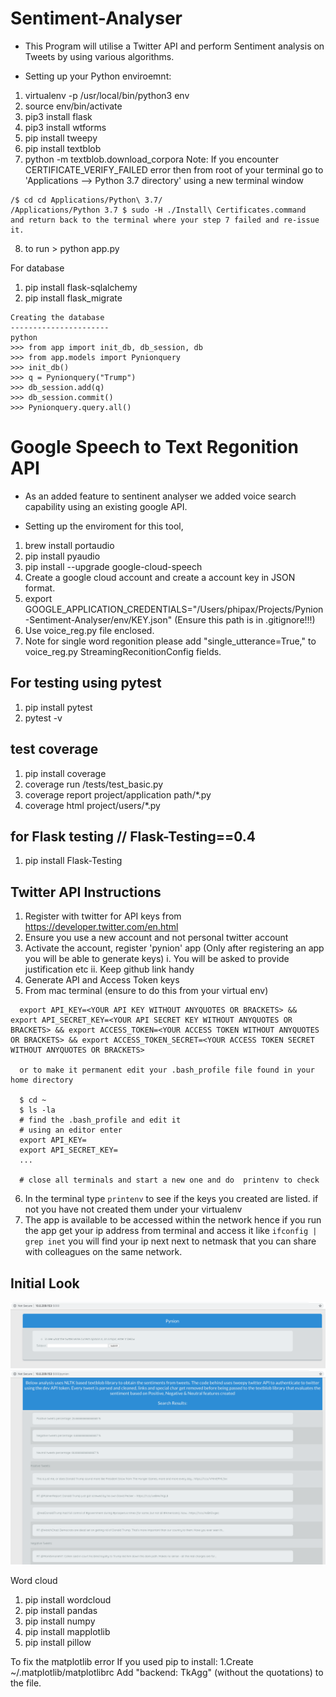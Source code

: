 # Sentiment-Analyser

- This Program will utilise a Twitter API and perform Sentiment analysis on Tweets by using various algorithms.

- Setting up your Python enviroemnt:
1. virtualenv -p /usr/local/bin/python3 env
2. source env/bin/activate
3. pip3 install flask
4. pip3 install wtforms
5. pip install tweepy
6. pip install textblob
7. python -m textblob.download_corpora
  Note: If you encounter CERTIFICATE_VERIFY_FAILED error then
  from root of your terminal go to 'Applications --> Python 3.7 directory' using a new terminal window
  ```
  /$ cd cd Applications/Python\ 3.7/
  /Applications/Python 3.7 $ sudo -H ./Install\ Certificates.command
  and return back to the terminal where your step 7 failed and re-issue it.
  ```
8. to run > python app.py


For database

1. pip install flask-sqlalchemy
2. pip install flask_migrate
```
Creating the database
----------------------
python
>>> from app import init_db, db_session, db
>>> from app.models import Pynionquery
>>> init_db()
>>> q = Pynionquery("Trump")
>>> db_session.add(q)
>>> db_session.commit()
>>> Pynionquery.query.all()
```
# Google Speech to Text Regonition API

- As an added feature to sentinent analyser we added voice search capability using an existing google API.

- Setting up the enviroment for this tool,

1. brew install portaudio
2. pip install pyaudio
3. pip install --upgrade google-cloud-speech
4. Create a google cloud account and create a account key in JSON format.
5. export GOOGLE_APPLICATION_CREDENTIALS="/Users/phipax/Projects/Pynion-Sentiment-Analyser/env/KEY.json"  (Ensure this path is in .gitignore!!!)
6. Use voice_reg.py file enclosed.
7. Note for single word regonition please add "single_utterance=True," to voice_reg.py StreamingReconitionConfig fields.


For testing using pytest
-------------------------
1. pip install pytest
2. pytest -v

test coverage
--------------
1. pip install coverage
2. coverage run /tests/test_basic.py
3. coverage report project/application path/*.py
4. coverage html project/users/*.py

for Flask testing // Flask-Testing==0.4
----------------------------------------
1. pip install Flask-Testing

Twitter API Instructions
------------------------
1. Register with twitter for API keys from https://developer.twitter.com/en.html
2. Ensure you use a new account and not personal twitter account
3. Activate the account, register 'pynion' app (Only after registering an app you will be able to generate keys)
  i. You will be asked to provide justification etc
  ii. Keep github link handy
4. Generate API and Access Token keys
5. From mac terminal (ensure to do this from your virtual env)
```
  export API_KEY=<YOUR API KEY WITHOUT ANYQUOTES OR BRACKETS> && export API_SECRET_KEY=<YOUR API SECRET KEY WITHOUT ANYQUOTES OR BRACKETS> && export ACCESS_TOKEN=<YOUR ACCESS TOKEN WITHOUT ANYQUOTES OR BRACKETS> && export ACCESS_TOKEN_SECRET=<YOUR ACCESS TOKEN SECRET WITHOUT ANYQUOTES OR BRACKETS>

  or to make it permanent edit your .bash_profile file found in your home directory

  $ cd ~
  $ ls -la
  # find the .bash_profile and edit it
  # using an editor enter
  export API_KEY=
  export API_SECRET_KEY=
  ...

  # close all terminals and start a new one and do  printenv to check

```
6. In the terminal type ```printenv``` to see if the keys you created are listed. if not you have not created them under your virtualenv
7. The app is available to be accessed within the network hence if you run the app get your ip address from terminal and access it like ```ifconfig | grep inet``` you will find your ip next next to netmask that you can share with colleagues on the same network.

Initial Look
-------------
![Initial Screen](Page1.png)
![Results Screen](Results.png)


Word cloud

1. pip install wordcloud
2. pip install pandas
3. pip install numpy
4. pip install mapplotlib
5. pip install pillow


To fix the matplotlib error
If you used pip to install:
1.Create ~/.matplotlib/matplotlibrc
Add "backend: TkAgg" (without the quotations) to the file.
